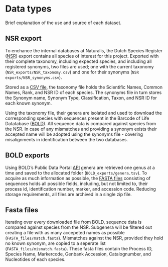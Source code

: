 # Data types

Brief explanation of the use and source of each dataset.


## NSR export
To enchance the internal databases at Naturalis, the Dutch Species Register ([NSR](https://www.nederlandsesoorten.nl/node/374)) export contains all species of interest for this project.
Exported with their complete taxonomy, including expected species, and including all registered synonyms, two files are used; one with the current taxonomy (`NSR_exports/NSR_taxonomy.csv`) and one for their synonyms (`NSR exports/NSR_synonyms.csv`).

Stored as a [CSV file](https://en.wikipedia.org/wiki/Comma-separated_values), the taxonomy file holds the Scientific Names, Common Names, Rank, and NSR ID of each species. The synonyms file in turn stores the Synonym name, Synonym Type, Classification, Taxon, and NSR ID for each known synonym.

Using the taxonomy file, their genera are isolated and used to download the corresponding species with sequences present in the Barcode of Life Datatabase ([BOLD](http://www.barcodinglife.org/)).
All sequence data is compared against species from the NSR. In case of any mismatches and providing a synonym exists their accepted name will be adopted using the synonyms file - covering misalignments in identification between the two databases.


## BOLD exports
Using BOLD’s Public Data Portal [API](http://boldsystems.org/index.php/resources/api?type=webservices) genera are retrieved one genus at a time and saved to the allocated folder (`BOLD_exports/genera.tsv`).
To acquire as much information as possible, the [FASTA files](https://en.wikipedia.org/wiki/FASTA_format) consisting of sequences holds all possible fields, including, but not limited to, their process id, identification number, marker, and accession code.
Reducing storage requirements, all files are archived in a single zip file.


## Fasta files
Iterating over every downloaded file from BOLD, sequence data is compared against species from the NSR. Subgenera will be filtered out creating a file with as many accepeted names as possible (`FASTA_files/match.fasta`). Mismatches against the NSR, provided they hold no known synonym, are copied to a seperate list (`FASTA_files/mismatch.fasta`).
These fasta files contain the Process ID, Species Name, Markercode, Genbank Accession, Catalognumber, and Nucleotides of each species.



